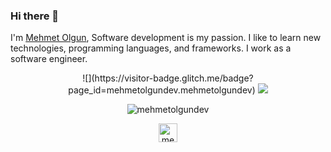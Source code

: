 
### Hi there 👋
I'm  <a href="https://linkedin.com/in/mehmetolgundev">Mehmet Olgun</a>, Software development is my passion. I like to learn new technologies, programming languages, and frameworks. I work as a software engineer. 

<p align="center">
![](https://visitor-badge.glitch.me/badge?page_id=mehmetolgundev.mehmetolgundev)
  <a href="https://github.com/mehmetolgundev?tab=repositories">
    <img src="https://badges.pufler.dev/repos/mehmetolgundev?style=flat-square&color=black&logo=github">
  </a>
 </p>
<p align="center"> <img src="https://github-readme-stats.vercel.app/api?username=mehmetolgundev&show_icons=true&theme=gotham" alt="mehmetolgundev" />

<p align="center">
<a href="https://linkedin.com/in/mehmetolgundev" target="blank"><img align="center" src="https://cdn.jsdelivr.net/npm/simple-icons@3.0.1/icons/linkedin.svg" alt="mehmetolgundev" height="30" width="30" /></a>
</p>


